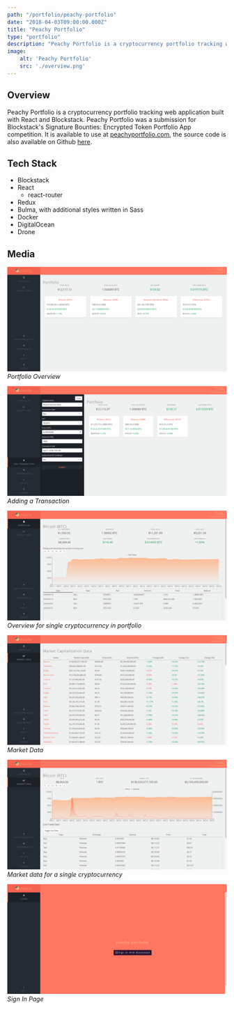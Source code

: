 ```yaml
---
path: "/portfolio/peachy-portfolio"
date: "2018-04-03T09:00:00.000Z"
title: "Peachy Portfolio"
type: "portfolio"
description: "Peachy Portfolio is a cryptocurrency portfolio tracking web application built with React and Blockstack."
image:
    alt: 'Peachy Portfolio'
    src: './overview.png'
---
```


## Overview

Peachy Portfolio is a cryptocurrency portfolio tracking web application built with React and Blockstack. Peachy Portfolio was a submission for Blockstack's Signature Bounties: Encrypted Token Portfolio App competition. It is available to use at [peachyportfolio.com](https://peachyportfolio.com), the source code is also available on Github [here](https://github.com/brandonparee/blockstack-token-portfolio).

## Tech Stack

* Blockstack
* React
    * react-router
* Redux
* Bulma, with additional styles written in Sass
* Docker
* DigitalOcean
* Drone 

## Media

![Portfolio Overview](./overview.png)
*Portfolio Overview*


![Adding a Transaction](./add-transaction.png)
*Adding a Transaction*

![Overview for single cryptocurrency in portfolio](./single-view.png)
*Overview for single cryptocurrency in portfolio*

![Market Data](./market-data.png)
*Market Data*

![Market data for](./market-data-single.png)
*Market data for a single cryptocurrency*


![Sign In Page](./sign-in.png)
*Sign In Page*
